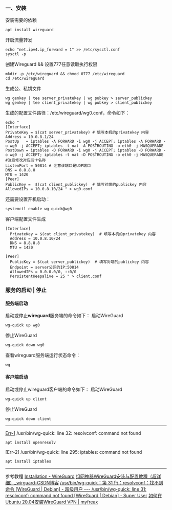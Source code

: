 ### 一、安装 
安装需要的依赖
```
apt install wireguard
```
开启流量转发
```
echo "net.ipv4.ip_forward = 1" >> /etc/sysctl.conf
sysctl -p
```
创建Wireguard && 设置777任意读取执行权限
```
mkdir -p /etc/wireguard && chmod 0777 /etc/wireguard
cd /etc/wireguard
```
生成公、私钥文件
```
wg genkey | tee server_privatekey | wg pubkey > server_publickey
wg genkey | tee client_privatekey | wg pubkey > client_publickey
```
生成的配置文件路径：/etc/wireguard/wg0.conf，命令如下：
```
echo "
[Interface]
PrivateKey = $(cat server_privatekey) # 填写本机的privatekey 内容
Address = 10.0.8.1/24
PostUp   = iptables -A FORWARD -i wg0 -j ACCEPT; iptables -A FORWARD -o wg0 -j ACCEPT; iptables -t nat -A POSTROUTING -o eth0 -j MASQUERADE
PostDown = iptables -D FORWARD -i wg0 -j ACCEPT; iptables -D FORWARD -o wg0 -j ACCEPT; iptables -t nat -D POSTROUTING -o eth0 -j MASQUERADE
#注意修改对应网卡名称
ListenPort = 50814 # 注意该端口是UDP端口
DNS = 8.8.8.8
MTU = 1420
[Peer]
PublicKey =  $(cat client_publickey)  # 填写对端的publickey 内容
AllowedIPs = 10.0.8.10/24 " > wg0.conf
```
还需要设置开机启动：
```
systemctl enable wg-quick@wg0
```
客户端配置文件生成
```echo "
[Interface]
  PrivateKey = $(cat client_privatekey)  # 填写本机的privatekey 内容
  Address = 10.0.8.10/24
  DNS = 8.8.8.8
  MTU = 1420

[Peer]
  PublicKey = $(cat server_publickey)  # 填写对端的publickey 内容
  Endpoint = server公网的IP:50814
  AllowedIPs = 0.0.0.0/0, ::0/0
  PersistentKeepalive = 25 " > client.conf
```
### 服务的启动 | 停止

#### 服务端启动

启动或停止**wireguard**服务端的命令如下：
 启动WireGuard
```
wg-quick up wg0
```
停止WireGuard
```
wg-quick down wg0
```
查看wireguard服务端运行状态命令：
```
wg
```
#### 客户端启动
启动或停止wireguard客户端的命令如下：
启动WireGuard
```
wg-quick up client
```
停止WireGuard
```
wg-quick down client
```
---
[Err-1](https://askubuntu.com/questions/1456439/wireguard-error-message-resolvconf-command-not-found)
/usr/bin/wg-quick: line 32: resolvconf: command not found
```
apt install openresolv
```
[Err-2]
/usr/bin/wg-quick: line 295: iptables: command not found
```
apt install iptables
```
---
参考教程
[Installation - WireGuard](https://www.wireguard.com/install/)
[组网神器WireGuard安装与配置教程（超详细）_wirguard-CSDN博客](https://blog.csdn.net/qq_20042935/article/details/127089626)
[/usr/bin/wg-quick：第 31 行：resolvconf：找不到命令 [WireGuard | Debian] - 超级用户 --- /usr/bin/wg-quick: line 31: resolvconf: command not found [WireGuard | Debian] - Super User](https://superuser.com/questions/1500691/usr-bin-wg-quick-line-31-resolvconf-command-not-found-wireguard-debian)
[如何在Ubuntu 20.04安装WireGuard VPN | myfreax](https://www.myfreax.com/how-to-set-up-wireguard-vpn-on-ubuntu-20-04/)


